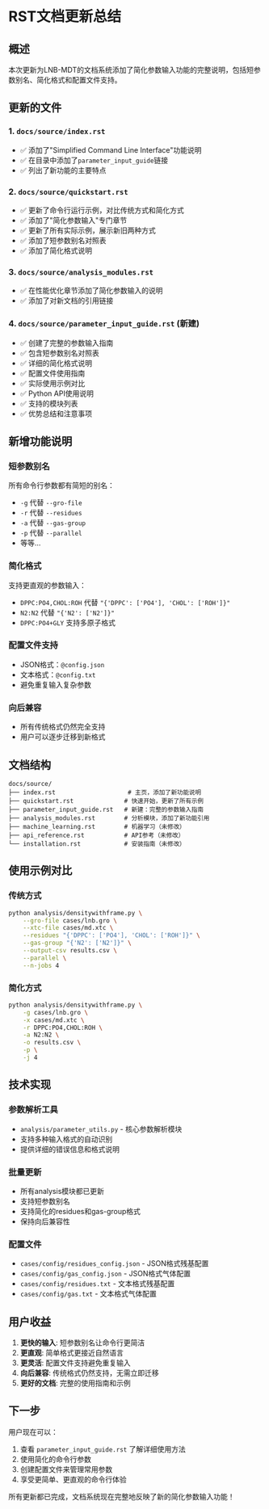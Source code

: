 # RST文档更新总结

## 概述

本次更新为LNB-MDT的文档系统添加了简化参数输入功能的完整说明，包括短参数别名、简化格式和配置文件支持。

## 更新的文件

### 1. `docs/source/index.rst`
- ✅ 添加了"Simplified Command Line Interface"功能说明
- ✅ 在目录中添加了`parameter_input_guide`链接
- ✅ 列出了新功能的主要特点

### 2. `docs/source/quickstart.rst`
- ✅ 更新了命令行运行示例，对比传统方式和简化方式
- ✅ 添加了"简化参数输入"专门章节
- ✅ 更新了所有实际示例，展示新旧两种方式
- ✅ 添加了短参数别名对照表
- ✅ 添加了简化格式说明

### 3. `docs/source/analysis_modules.rst`
- ✅ 在性能优化章节添加了简化参数输入的说明
- ✅ 添加了对新文档的引用链接

### 4. `docs/source/parameter_input_guide.rst` (新建)
- ✅ 创建了完整的参数输入指南
- ✅ 包含短参数别名对照表
- ✅ 详细的简化格式说明
- ✅ 配置文件使用指南
- ✅ 实际使用示例对比
- ✅ Python API使用说明
- ✅ 支持的模块列表
- ✅ 优势总结和注意事项

## 新增功能说明

### 短参数别名
所有命令行参数都有简短的别名：
- `-g` 代替 `--gro-file`
- `-r` 代替 `--residues`
- `-a` 代替 `--gas-group`
- `-p` 代替 `--parallel`
- 等等...

### 简化格式
支持更直观的参数输入：
- `DPPC:PO4,CHOL:ROH` 代替 `"{'DPPC': ['PO4'], 'CHOL': ['ROH']}"`
- `N2:N2` 代替 `"{'N2': ['N2']}"`
- `DPPC:PO4+GLY` 支持多原子格式

### 配置文件支持
- JSON格式：`@config.json`
- 文本格式：`@config.txt`
- 避免重复输入复杂参数

### 向后兼容
- 所有传统格式仍然完全支持
- 用户可以逐步迁移到新格式

## 文档结构

```
docs/source/
├── index.rst                    # 主页，添加了新功能说明
├── quickstart.rst              # 快速开始，更新了所有示例
├── parameter_input_guide.rst   # 新建：完整的参数输入指南
├── analysis_modules.rst        # 分析模块，添加了新功能引用
├── machine_learning.rst        # 机器学习（未修改）
├── api_reference.rst           # API参考（未修改）
└── installation.rst            # 安装指南（未修改）
```

## 使用示例对比

### 传统方式
```bash
python analysis/densitywithframe.py \
    --gro-file cases/lnb.gro \
    --xtc-file cases/md.xtc \
    --residues "{'DPPC': ['PO4'], 'CHOL': ['ROH']}" \
    --gas-group "{'N2': ['N2']}" \
    --output-csv results.csv \
    --parallel \
    --n-jobs 4
```

### 简化方式
```bash
python analysis/densitywithframe.py \
    -g cases/lnb.gro \
    -x cases/md.xtc \
    -r DPPC:PO4,CHOL:ROH \
    -a N2:N2 \
    -o results.csv \
    -p \
    -j 4
```

## 技术实现

### 参数解析工具
- `analysis/parameter_utils.py` - 核心参数解析模块
- 支持多种输入格式的自动识别
- 提供详细的错误信息和格式说明

### 批量更新
- 所有analysis模块都已更新
- 支持短参数别名
- 支持简化的residues和gas-group格式
- 保持向后兼容性

### 配置文件
- `cases/config/residues_config.json` - JSON格式残基配置
- `cases/config/gas_config.json` - JSON格式气体配置
- `cases/config/residues.txt` - 文本格式残基配置
- `cases/config/gas.txt` - 文本格式气体配置

## 用户收益

1. **更快的输入**: 短参数别名让命令行更简洁
2. **更直观**: 简单格式更接近自然语言
3. **更灵活**: 配置文件支持避免重复输入
4. **向后兼容**: 传统格式仍然支持，无需立即迁移
5. **更好的文档**: 完整的使用指南和示例

## 下一步

用户现在可以：
1. 查看 `parameter_input_guide.rst` 了解详细使用方法
2. 使用简化的命令行参数
3. 创建配置文件来管理常用参数
4. 享受更简单、更直观的命令行体验

所有更新都已完成，文档系统现在完整地反映了新的简化参数输入功能！

